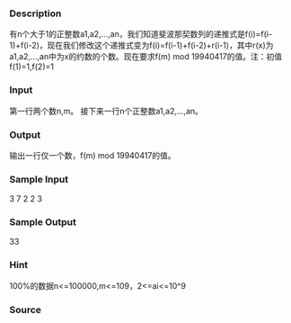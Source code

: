 
### Description


有n个大于1的正整数a1,a2,…,an，我们知道斐波那契数列的递推式是f(i)=f(i-1)+f(i-2)，现在我们修改这个递推式变为f(i)=f(i-1)+f(i-2)+r(i-1)，其中r(x)为a1,a2,…,an中为x的约数的个数。现在要求f(m) mod 19940417的值。注：初值f(1)=1,f(2)=1
 
### Input
第一行两个数n,m。
接下来一行n个正整数a1,a2,…,an。
 
### Output
输出一行仅一个数，f(m) mod 19940417的值。
 
### Sample Input
3 7
2 2 3


### Sample Output
33


### Hint
100%的数据n<=100000,m<=109，2<=ai<=10^9

### Source
